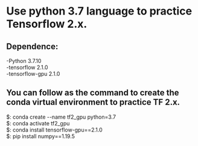 Use python 3.7 language to practice Tensorflow 2.x.
===  
Dependence:
-------
-Python 3.7.10  
-tensorflow 2.1.0  
-tensorflow-gpu 2.1.0  

You can follow as the command to create the conda virtual environment to practice TF 2.x.
-------
$: conda create --name tf2_gpu python=3.7  
$: conda activate tf2_gpu  
$: conda install tensorflow-gpu==2.1.0  
$: pip install numpy==1.19.5  
